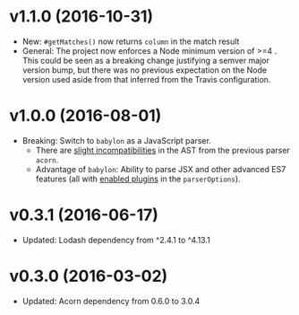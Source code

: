 v1.1.0 (2016-10-31)
===================
- New: `#getMatches()` now returns `column` in the match result
- General: The project now enforces a Node minimum version of >=4 . This could
be seen as a breaking change justifying a semver major version bump, but there
was no previous expectation on the Node version used aside from that inferred 
from the Travis configuration.

v1.0.0 (2016-08-01)
===================
- Breaking: Switch to `babylon` as a JavaScript parser.
  - There are [slight incompatibilities](https://www.npmjs.com/package/babylon#output) in the AST from the previous parser `acorn`.
  - Advantage of `babylon`: Ability to parse JSX and other advanced ES7 features (all with [enabled plugins](https://www.npmjs.com/package/babylon#plugins) in the `parserOptions`).

v0.3.1 (2016-06-17)
===================
- Updated: Lodash dependency from ^2.4.1 to ^4.13.1

v0.3.0 (2016-03-02)
===================
- Updated: Acorn dependency from 0.6.0 to 3.0.4
